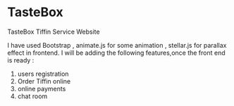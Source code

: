 # TasteBox
TasteBox Tiffin Service Website


 
I have used Bootstrap , animate.js for some animation , stellar.js for parallax effect in frontend.
I will be adding the following features,once the front end is ready :
1. users registration 
2. Order Tiffin online
3. online payments
4. chat room
